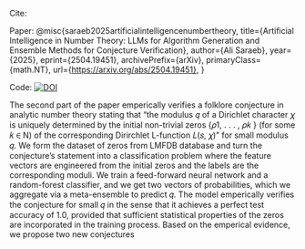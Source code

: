 Cite: 

Paper: 
@misc{saraeb2025artificialintelligencenumbertheory,
      title={Artificial Intelligence in Number Theory: LLMs for Algorithm Generation and Ensemble Methods for Conjecture Verification}, 
      author={Ali Saraeb},
      year={2025},
      eprint={2504.19451},
      archivePrefix={arXiv},
      primaryClass={math.NT},
      url={https://arxiv.org/abs/2504.19451}, 
}

Code: [![DOI](https://zenodo.org/badge/DOI/10.5281/zenodo.15460772.svg)](https://doi.org/10.5281/zenodo.15460772)

The second part of the paper emperically verifies a
folklore conjecture in analytic number theory stating that
“the modulus 𝑞 of a Dirichlet character 𝜒 is uniquely determined by the initial non-trivial zeros {𝜌1, . . . , 𝜌𝑘 } (for
some 𝑘 ∈ N) of the corresponding Dirirchlet L-function
𝐿(𝑠, 𝜒)” for small modulus 𝑞. We form the dataset of
zeros from LMFDB database and turn the conjecture’s
statement into a classification problem where the feature
vectors are engineered from the initial zeros and the labels
are the corresponding moduli. We train a feed-forward
neural network and a random-forest classifier, and we get
two vectors of probabilities, which we aggregate via a
meta-ensemble to predict 𝑞. The model emperically verifies the conjecture for small 𝑞 in the sense that it achieves
a perfect test accuracy of 1.0, provided that sufficient
statistical properties of the zeros are incorporated in the
training process. Based on the emperical evidence, we
propose two new conjectures
